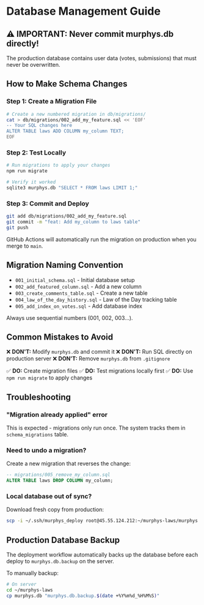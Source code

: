 # Database Management Guide

## ⚠️ IMPORTANT: Never commit murphys.db directly!

The production database contains user data (votes, submissions) that must never be overwritten.

## How to Make Schema Changes

### Step 1: Create a Migration File

```bash
# Create a new numbered migration in db/migrations/
cat > db/migrations/002_add_my_feature.sql << 'EOF'
-- Your SQL changes here
ALTER TABLE laws ADD COLUMN my_column TEXT;
EOF
```

### Step 2: Test Locally

```bash
# Run migrations to apply your changes
npm run migrate

# Verify it worked
sqlite3 murphys.db "SELECT * FROM laws LIMIT 1;"
```

### Step 3: Commit and Deploy

```bash
git add db/migrations/002_add_my_feature.sql
git commit -m "feat: Add my_column to laws table"
git push
```

GitHub Actions will automatically run the migration on production when you merge to `main`.

## Migration Naming Convention

- `001_initial_schema.sql` - Initial database setup
- `002_add_featured_column.sql` - Add a new column
- `003_create_comments_table.sql` - Create a new table
- `004_law_of_the_day_history.sql` - Law of the Day tracking table
- `005_add_index_on_votes.sql` - Add database index

Always use sequential numbers (001, 002, 003...).

## Common Mistakes to Avoid

❌ **DON'T:** Modify `murphys.db` and commit it
❌ **DON'T:** Run SQL directly on production server
❌ **DON'T:** Remove `murphys.db` from `.gitignore`

✅ **DO:** Create migration files
✅ **DO:** Test migrations locally first
✅ **DO:** Use `npm run migrate` to apply changes

## Troubleshooting

### "Migration already applied" error
This is expected - migrations only run once. The system tracks them in `schema_migrations` table.

### Need to undo a migration?
Create a new migration that reverses the change:
```sql
-- migrations/005_remove_my_column.sql
ALTER TABLE laws DROP COLUMN my_column;
```

### Local database out of sync?
Download fresh copy from production:
```bash
scp -i ~/.ssh/murphys_deploy root@45.55.124.212:~/murphys-laws/murphys.db ./murphys.db
```

## Production Database Backup

The deployment workflow automatically backs up the database before each deploy to `murphys.db.backup` on the server.

To manually backup:
```bash
# On server
cd ~/murphys-laws
cp murphys.db "murphys.db.backup.$(date +%Y%m%d_%H%M%S)"
```
